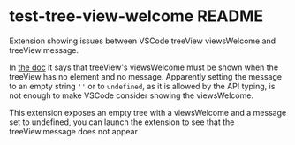 # test-tree-view-welcome README

Extension showing issues between VSCode treeView viewsWelcome and treeView message.

In [the doc](https://code.visualstudio.com/api/extension-guides/tree-view#welcome-content) it says that treeView's viewsWelcome must be shown when the treeView has no element and no message. Apparently setting the message to an empty string `''` or to `undefined`, as it is allowed by the API typing, is not enough to make VSCode consider showing the viewsWelcome.

This extension exposes an empty tree with a viewsWelcome and a message set to undefined, you can launch the extension to see that the treeView.message does not appear
